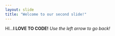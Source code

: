 ```yaml
---
layout: slide
title: "Welcome to our second slide!"
---
```

HI...**I LOVE TO CODE!**
*Use the left arrow to go back!*

